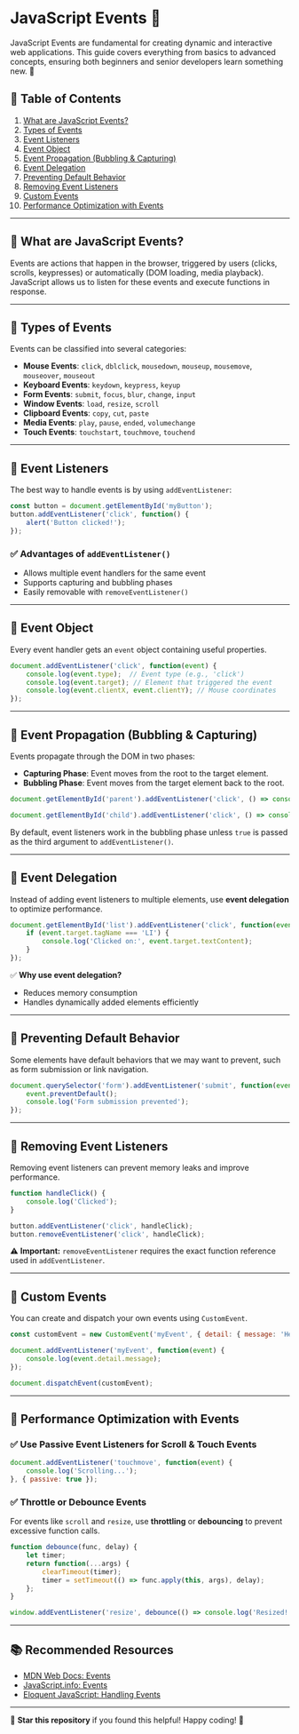 # JavaScript Events 📌

JavaScript Events are fundamental for creating dynamic and interactive web applications. This guide covers everything from basics to advanced concepts, ensuring both beginners and senior developers learn something new. 🚀



## 📌 Table of Contents

1. [What are JavaScript Events?](#what-are-javascript-events)
2. [Types of Events](#types-of-events)
3. [Event Listeners](#event-listeners)
4. [Event Object](#event-object)
5. [Event Propagation (Bubbling & Capturing)](#event-propagation-bubbling--capturing)
6. [Event Delegation](#event-delegation)
7. [Preventing Default Behavior](#preventing-default-behavior)
8. [Removing Event Listeners](#removing-event-listeners)
9. [Custom Events](#custom-events)
10. [Performance Optimization with Events](#performance-optimization-with-events)

---

## 🔹 What are JavaScript Events?

Events are actions that happen in the browser, triggered by users (clicks, scrolls, keypresses) or automatically (DOM loading, media playback). JavaScript allows us to listen for these events and execute functions in response.

---

## 🔹 Types of Events

Events can be classified into several categories:

- **Mouse Events**: `click`, `dblclick`, `mousedown`, `mouseup`, `mousemove`, `mouseover`, `mouseout`
- **Keyboard Events**: `keydown`, `keypress`, `keyup`
- **Form Events**: `submit`, `focus`, `blur`, `change`, `input`
- **Window Events**: `load`, `resize`, `scroll`
- **Clipboard Events**: `copy`, `cut`, `paste`
- **Media Events**: `play`, `pause`, `ended`, `volumechange`
- **Touch Events**: `touchstart`, `touchmove`, `touchend`

---

## 🔹 Event Listeners

The best way to handle events is by using `addEventListener`:

```javascript
const button = document.getElementById('myButton');
button.addEventListener('click', function() {
    alert('Button clicked!');
});
```

### ✅ Advantages of `addEventListener()`

- Allows multiple event handlers for the same event
- Supports capturing and bubbling phases
- Easily removable with `removeEventListener()`

---

## 🔹 Event Object

Every event handler gets an `event` object containing useful properties.

```javascript
document.addEventListener('click', function(event) {
    console.log(event.type);  // Event type (e.g., 'click')
    console.log(event.target); // Element that triggered the event
    console.log(event.clientX, event.clientY); // Mouse coordinates
});
```

---

## 🔹 Event Propagation (Bubbling & Capturing)

Events propagate through the DOM in two phases:

- **Capturing Phase**: Event moves from the root to the target element.
- **Bubbling Phase**: Event moves from the target element back to the root.

```javascript
document.getElementById('parent').addEventListener('click', () => console.log('Parent clicked'), true); // Capturing

document.getElementById('child').addEventListener('click', () => console.log('Child clicked')); // Bubbling
```

By default, event listeners work in the bubbling phase unless `true` is passed as the third argument to `addEventListener()`.

---

## 🔹 Event Delegation

Instead of adding event listeners to multiple elements, use **event delegation** to optimize performance.

```javascript
document.getElementById('list').addEventListener('click', function(event) {
    if (event.target.tagName === 'LI') {
        console.log('Clicked on:', event.target.textContent);
    }
});
```

✅ **Why use event delegation?**

- Reduces memory consumption
- Handles dynamically added elements efficiently

---

## 🔹 Preventing Default Behavior

Some elements have default behaviors that we may want to prevent, such as form submission or link navigation.

```javascript
document.querySelector('form').addEventListener('submit', function(event) {
    event.preventDefault();
    console.log('Form submission prevented');
});
```

---

## 🔹 Removing Event Listeners

Removing event listeners can prevent memory leaks and improve performance.

```javascript
function handleClick() {
    console.log('Clicked');
}

button.addEventListener('click', handleClick);
button.removeEventListener('click', handleClick);
```

⚠️ **Important:** `removeEventListener` requires the exact function reference used in `addEventListener`.

---

## 🔹 Custom Events

You can create and dispatch your own events using `CustomEvent`.

```javascript
const customEvent = new CustomEvent('myEvent', { detail: { message: 'Hello!' } });

document.addEventListener('myEvent', function(event) {
    console.log(event.detail.message);
});

document.dispatchEvent(customEvent);
```

---

## 🔹 Performance Optimization with Events

### ✅ Use Passive Event Listeners for Scroll & Touch Events

```javascript
document.addEventListener('touchmove', function(event) {
    console.log('Scrolling...');
}, { passive: true });
```

### ✅ Throttle or Debounce Events

For events like `scroll` and `resize`, use **throttling** or **debouncing** to prevent excessive function calls.

```javascript
function debounce(func, delay) {
    let timer;
    return function(...args) {
        clearTimeout(timer);
        timer = setTimeout(() => func.apply(this, args), delay);
    };
}

window.addEventListener('resize', debounce(() => console.log('Resized!'), 500));
```

---

## 📚 Recommended Resources

- [MDN Web Docs: Events](https://developer.mozilla.org/en-US/docs/Web/Events)
- [JavaScript.info: Events](https://javascript.info/introduction-browser-events)
- [Eloquent JavaScript: Handling Events](https://eloquentjavascript.net/15_event.html)

---

🔔 **Star this repository** if you found this helpful! Happy coding! 🚀

